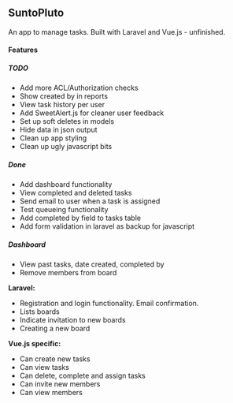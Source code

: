 ## SuntoPluto

An app to manage tasks. Built with Laravel and Vue.js - unfinished.

#### Features

##### TODO

* Add more ACL/Authorization checks
* Show created by in reports
* View task history per user
* Add SweetAlert.js for cleaner user feedback
* Set up soft deletes in models
* Hide data in json output
* Clean up app styling
* Clean up ugly javascript bits

##### Done

* Add dashboard functionality
* View completed and deleted tasks
* Send email to user when a task is assigned
* Test queueing functionality
* Add completed by field to tasks table
* Add form validation in laravel as backup for javascript

##### Dashboard

* View past tasks, date created, completed by
* Remove members from board

**Laravel:**

* Registration and login functionality. Email confirmation.
* Lists boards
* Indicate invitation to new boards
* Creating a new board

**Vue.js specific:**

* Can create new tasks
* Can view tasks
* Can delete, complete and assign tasks
* Can invite new members
* Can view members
